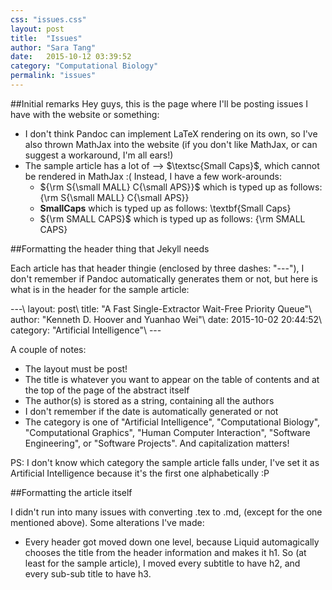 ```yaml
---
css: "issues.css"
layout: post
title:  "Issues"
author: "Sara Tang"
date:   2015-10-12 03:39:52
category: "Computational Biology"
permalink: "issues"
---
```


##Initial remarks
Hey guys, this is the page where I'll be posting issues I have with the website or something:

- I don't think Pandoc can implement LaTeX rendering on its own, so I've also thrown MathJax into the website (if you don't like MathJax, or can suggest a workaround, I'm all ears!)
- The sample article has a lot of --> $\textsc{Small Caps}$, which cannot be rendered in MathJax :( Instead, I have a few work-arounds:
	- ${\rm S{\small MALL} C{\small APS}}$ which is typed up as follows: {\rm S{\small MALL} C{\small APS}}
	- $\textbf{SmallCaps}$ which is typed up as follows: \textbf{Small Caps}
	- ${\rm SMALL CAPS}$ which is typed up as follows: {\rm SMALL CAPS}

##Formatting the header thing that Jekyll needs

Each article has that header thingie (enclosed by three dashes: "\-\-\-"), I don't remember if Pandoc automatically generates them or not, but here is what is in the header for the sample article:

\-\-\-\\
layout: post\\
title: "A Fast Single-Extractor Wait-Free Priority Queue"\\
author: "Kenneth D. Hoover and Yuanhao Wei"\\
date: 2015-10-02 20:44:52\\
category: "Artificial Intelligence"\\
\-\-\-

A couple of notes:

* The layout must be post!
* The title is whatever you want to appear on the table of contents and at the top of the page of the abstract itself
* The author(s) is stored as a string, containing all the authors
* I don't remember if the date is automatically generated or not
* The category is one of "Artificial Intelligence", "Computational Biology", "Computational Graphics", "Human Computer Interaction", "Software Engineering", or "Software Projects". And capitalization matters!

PS: I don't know which category the sample article falls under, I've set it as Artificial Intelligence because it's the first one alphabetically :P

##Formatting the article itself

I didn't run into many issues with converting .tex to .md, (except for the one mentioned above). Some alterations I've made:

* Every header got moved down one level, because Liquid automagically chooses the title from the header information and makes it h1. So (at least for the sample article), I moved every subtitle to have h2, and every sub-sub title to have h3.
